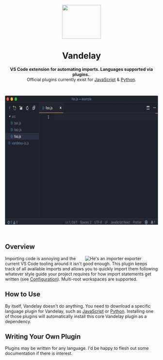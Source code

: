 <p align="center"><img src="https://raw.githubusercontent.com/ericbiewener/vscode-vandelay/master/logo.png" width="128" height="112" align="center" /></p>
<h1 align="center">Vandelay</h1>

<p align="center">
  <strong>VS Code extension for automating imports. Languages supported via plugins.</strong>.
  <br />
  Official plugins currently exist for <a href="https://github.com/ericbiewener/vscode-vandelay-js">JavaScript</a> &amp; <a href="https://github.com/ericbiewener/vscode-vandelay-py">Python</a>.
</p>

<br />
<p align="center">
<img src="https://raw.githubusercontent.com/ericbiewener/vscode-vandelay-js/master/artwork/animation.gif" width="757" height="426" align="center" />
</p>
<br />

## Overview
<a href="https://www.youtube.com/watch?v=W4AN8Eb2LL0&t=2m10s" target="_blank"><img src="https://raw.githubusercontent.com/ericbiewener/vscode-vandelay/master/artwork/video.jpg" alt="He's an importer exporter" width="240" align="right" /></a>
Importing code is annoying and the current VS Code tooling around it isn't good enough.
This plugin keeps track of all available imports and allows you to quickly import them following
whatever style guide your project requires for how import statements get written (see
[Configuration](#configuration)). Multi-root workspaces are supported.

## How to Use
By itself, Vandelay doesn't do anything. You need to download a specific language plugin for
Vandelay, such as [JavaScript](https://github.com/ericbiewener/vscode-vandelay-js) or
[Python](https://github.com/ericbiewener/vscode-vandelay-py). Installing one of those plugins will
automatically install this core Vandelay plugin as a dependency.

## Writing Your Own Plugin
Plugins may be written for any language. I'd be happy to flesh out some documentation if there is interest.

